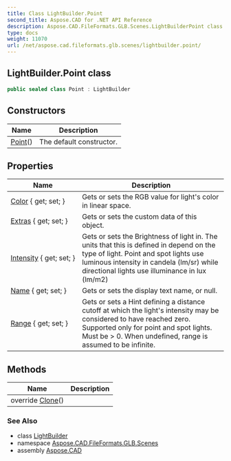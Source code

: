 ```yaml
---
title: Class LightBuilder.Point
second_title: Aspose.CAD for .NET API Reference
description: Aspose.CAD.FileFormats.GLB.Scenes.LightBuilderPoint class. 
type: docs
weight: 11070
url: /net/aspose.cad.fileformats.glb.scenes/lightbuilder.point/
---
```

## LightBuilder.Point class

```csharp
public sealed class Point : LightBuilder
```

## Constructors

| Name | Description |
| --- | --- |
| [Point](point/)() | The default constructor. |

## Properties

| Name | Description |
| --- | --- |
| [Color](../../aspose.cad.fileformats.glb.scenes/lightbuilder/color/) { get; set; } | Gets or sets the RGB value for light's color in linear space. |
| [Extras](../../aspose.cad.fileformats.glb.geometry/basebuilder/extras/) { get; set; } | Gets or sets the custom data of this object. |
| [Intensity](../../aspose.cad.fileformats.glb.scenes/lightbuilder/intensity/) { get; set; } | Gets or sets the Brightness of light in. The units that this is defined in depend on the type of light. Point and spot lights use luminous intensity in candela (lm/sr) while directional lights use illuminance in lux (lm/m2) |
| [Name](../../aspose.cad.fileformats.glb.geometry/basebuilder/name/) { get; set; } | Gets or sets the display text name, or null. |
| [Range](../../aspose.cad.fileformats.glb.scenes/point/range/) { get; set; } | Gets or sets a Hint defining a distance cutoff at which the light's intensity may be considered to have reached zero. Supported only for point and spot lights. Must be &gt; 0. When undefined, range is assumed to be infinite. |

## Methods

| Name | Description |
| --- | --- |
| override [Clone](../../aspose.cad.fileformats.glb.scenes/point/clone/)() |  |

### See Also

* class [LightBuilder](../lightbuilder/)
* namespace [Aspose.CAD.FileFormats.GLB.Scenes](../../aspose.cad.fileformats.glb.scenes/)
* assembly [Aspose.CAD](../../)


